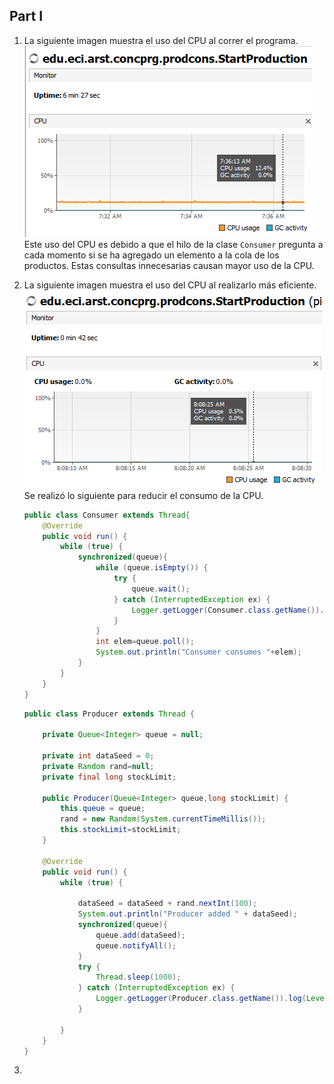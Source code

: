 ## Part I

1) La siguiente imagen muestra el uso del CPU al correr el programa.
![](img/cpu.PNG)\
Este uso del CPU es debido a que el hilo de la clase `Consumer`
 pregunta a cada momento si se ha agregado un elemento a la cola de 
 los productos. Estas consultas innecesarias causan mayor uso de la 
 CPU.
 2) La siguiente imagen muestra el uso del CPU al 
 realizarlo más eficiente.
 ![](img/cpuMejorada.PNG)\
 Se realizó lo siguiente para reducir el consumo de la CPU.
 
    ```java
    public class Consumer extends Thread{
        @Override
        public void run() {
            while (true) {
                synchronized(queue){
                    while (queue.isEmpty()) {
                        try {
                            queue.wait();
                        } catch (InterruptedException ex) {
                            Logger.getLogger(Consumer.class.getName()).log(Level.SEVERE, null, ex);
                        }
                    }
                    int elem=queue.poll();
                    System.out.println("Consumer consumes "+elem);
                }
            }
        }
    }

    ```
    ```java
    public class Producer extends Thread {
    
        private Queue<Integer> queue = null;
    
        private int dataSeed = 0;
        private Random rand=null;
        private final long stockLimit;
    
        public Producer(Queue<Integer> queue,long stockLimit) {
            this.queue = queue;
            rand = new Random(System.currentTimeMillis());
            this.stockLimit=stockLimit;
        }
    
        @Override
        public void run() {
            while (true) {
    
                dataSeed = dataSeed + rand.nextInt(100);
                System.out.println("Producer added " + dataSeed);
                synchronized(queue){
                    queue.add(dataSeed);
                    queue.notifyAll();
                }
                try {
                    Thread.sleep(1000);
                } catch (InterruptedException ex) {
                    Logger.getLogger(Producer.class.getName()).log(Level.SEVERE, null, ex);
                }
    
            }
        }
    }
    ```
 3) 
